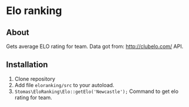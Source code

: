 # Elo ranking

## About

Gets average ELO rating for team. Data got from: http://clubelo.com/ API.

## Installation

1. Clone repository
2. Add file `eloranking/src` to your autoload.
3. `Stomas\EloRanking\Elo::getElo('Newcastle');` Command to get elo rating for team.

